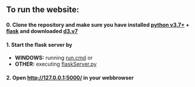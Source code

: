## To run the website:

#### 0. Clone the repository and make sure you have installed [python v3.7+](https://www.python.org/downloads/) + [flask](https://pypi.org/project/Flask/) and downloaded [d3.v7](https://d3js.org/d3.v7.min.js)


#### 1. Start the flask server by 
   - **WINDOWS:** running [run.cmd](biosensor_vis/dashboard/run.cmd) or
   - **OTHER:** executing [flaskServer.py](biosensor_vis/dashboard/flaskServer.py)


#### 2. Open http://127.0.0.1:5000/ in your webbrowser